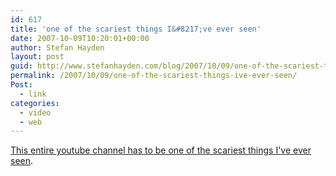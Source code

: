 ```yaml
---
id: 617
title: 'one of the scariest things I&#8217;ve ever seen'
date: 2007-10-09T10:20:01+00:00
author: Stefan Hayden
layout: post
guid: http://www.stefanhayden.com/blog/2007/10/09/one-of-the-scariest-things-ive-ever-seen/
permalink: /2007/10/09/one-of-the-scariest-things-ive-ever-seen/
Post:
  - link
categories:
  - video
  - web
---
```

<a href="http://www.youtube.com/user/nuglah">This entire youtube channel has to be one of the scariest things I've ever seen</a>.